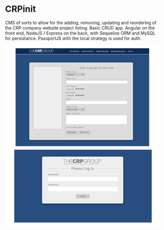 CRPinit
=======

CMS of sorts to allow for the adding, removing, updating and reordering of the CRP company website project listing. Basic CRUD app. Angular on the front end, NodeJS / Express on the back, with Sequelize ORM and MySQL for persistance. PassportJS with the local strategy is used for auth.

![same screens](https://github.com/RyanMG/crp-cms/blob/master/sample_screen.jpg "Same Screens")
